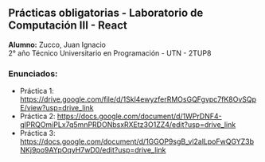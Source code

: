 ## Prácticas obligatorias - Laboratorio de Computación III - React
**Alumno:** Zucco, Juan Ignacio <br>
2° año Técnico Universitario en Programación - UTN - 2TUP8



### Enunciados:
- Práctica 1: https://drive.google.com/file/d/1Skl4ewyzferRMOsGQFgvpc7fK8OvSQpE/view?usp=drive_link
- Práctica 2: https://docs.google.com/document/d/1WPrDNF4-qlPRQOmiPLx7q5mnPRDONbsxRXEtz3O1ZZ4/edit?usp=drive_link
- Práctica 3: https://docs.google.com/document/d/1GGOP9sgB_vl2alLpoFwQGYZ3bNKj9po9AYpOqyH7wD0/edit?usp=drive_link